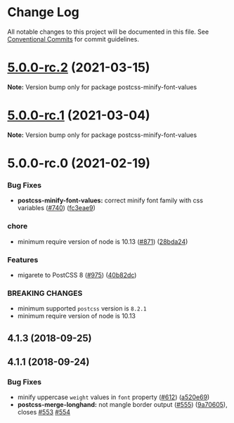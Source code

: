 # Change Log

All notable changes to this project will be documented in this file.
See [Conventional Commits](https://conventionalcommits.org) for commit guidelines.

# [5.0.0-rc.2](https://github.com/cssnano/cssnano/compare/postcss-minify-font-values@5.0.0-rc.1...postcss-minify-font-values@5.0.0-rc.2) (2021-03-15)

**Note:** Version bump only for package postcss-minify-font-values





# [5.0.0-rc.1](https://github.com/cssnano/cssnano/compare/postcss-minify-font-values@5.0.0-rc.0...postcss-minify-font-values@5.0.0-rc.1) (2021-03-04)

**Note:** Version bump only for package postcss-minify-font-values





# 5.0.0-rc.0 (2021-02-19)


### Bug Fixes

* **postcss-minify-font-values:** correct minify font family with css variables ([#740](https://github.com/cssnano/cssnano/issues/740)) ([fc3eae9](https://github.com/cssnano/cssnano/commit/fc3eae9417974ad0ea38fa055668a2f52493b2ec))


### chore

* minimum require version of node is 10.13 ([#871](https://github.com/cssnano/cssnano/issues/871)) ([28bda24](https://github.com/cssnano/cssnano/commit/28bda243e32ce3ba89b3c358a5f78727b3732f11))


### Features

* migarete to PostCSS 8 ([#975](https://github.com/cssnano/cssnano/issues/975)) ([40b82dc](https://github.com/cssnano/cssnano/commit/40b82dca7f53ac02cd4fe62846dec79b898ccb49))


### BREAKING CHANGES

* minimum supported `postcss` version is `8.2.1`
* minimum require version of node is 10.13



## 4.1.3 (2018-09-25)



## 4.1.1 (2018-09-24)


### Bug Fixes

* minify uppercase `weight` values in `font` property ([#612](https://github.com/cssnano/cssnano/issues/612)) ([a520e69](https://github.com/cssnano/cssnano/commit/a520e6906e7fa17951a64769f030ed7b6f44c38a))
* **postcss-merge-longhand:** not mangle border output ([#555](https://github.com/cssnano/cssnano/issues/555)) ([9a70605](https://github.com/cssnano/cssnano/commit/9a706050b621e7795a9bf74eb7110b5c81804ffe)), closes [#553](https://github.com/cssnano/cssnano/issues/553) [#554](https://github.com/cssnano/cssnano/issues/554)
